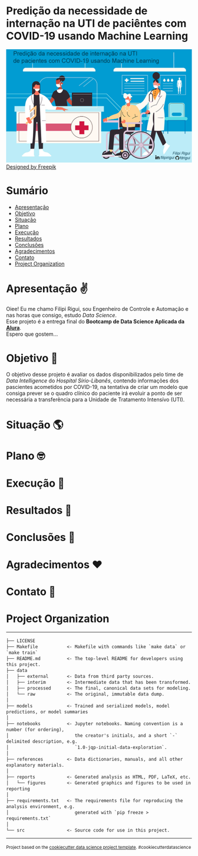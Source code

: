 Predição da necessidade de internação na UTI de paciêntes com COVID-19 usando Machine Learning
==============================

![Cover](https://raw.githubusercontent.com/fdrigui/covid19_icu_admission_prediction/main/img/cover_img_mini.png)
<a href="http://www.freepik.com">Designed by Freepik</a>

# Sumário
<!--ts-->
   * [Apresentação](#apre)
   * [Objetivo](#res)
   * [Situação](#sit)
   * [Plano](#plan)
   * [Execução](#exec)
   * [Resultados](#result)
   * [Conclusões](#concl)
   * [Agradecimentos](#agrad)
   * [Contato](#contato)
   * [Project Organization](#porg)
<!--te-->

<a name="apre"></a>
# Apresentação ✌️
Oiee! Eu me chamo Filipi Rigui, sou Engenheiro de Controle e Automação e nas horas que consigo, estudo *Data Science*.<br> Esse projeto é a entrega final do **Bootcamp de Data Science Aplicada da [Alura](https://www.alura.com.br/)**.<br>
Espero que gostem...<br>

<a name="res"></a>
# Objetivo 📝
O objetivo desse projeto é avaliar os dados disponibilizados pelo time de *Data Intelligence* do *Hospital Sírio-Libanês*, contendo informações dos pascientes acometidos por COVID-19, na tentativa de criar um modelo que consiga prever se o quadro clínico do paciente irá evoluir a ponto de ser necessária a transferência para a Unidade de Tratamento Intensívo (UTI).

<a name="sit"></a>
# Situação 🌎

<a name="plan"></a>
# Plano 🤓

<a name="exec"></a>
# Execução 👊

<a name="result"></a>
# Resultados 🎯

<a name="result"></a>
# Conclusões 🚩

<a name="agrad"></a>
# Agradecimentos ♥️

<a name="contato"></a>
# Contato 🍕

<a name="porg"></a>
# Project Organization
------------

    ├── LICENSE
    ├── Makefile           <- Makefile with commands like `make data` or `make train`
    ├── README.md          <- The top-level README for developers using this project.
    ├── data
    │   ├── external       <- Data from third party sources.
    │   ├── interim        <- Intermediate data that has been transformed.
    │   ├── processed      <- The final, canonical data sets for modeling.
    │   └── raw            <- The original, immutable data dump.
    │
    ├── models             <- Trained and serialized models, model predictions, or model summaries
    │
    ├── notebooks          <- Jupyter notebooks. Naming convention is a number (for ordering),
    │                         the creator's initials, and a short `-` delimited description, e.g.
    │                         `1.0-jqp-initial-data-exploration`.
    │
    ├── references         <- Data dictionaries, manuals, and all other explanatory materials.
    │
    ├── reports            <- Generated analysis as HTML, PDF, LaTeX, etc.
    │   └── figures        <- Generated graphics and figures to be used in reporting
    │
    ├── requirements.txt   <- The requirements file for reproducing the analysis environment, e.g.
    │                         generated with `pip freeze > requirements.txt`
    │
    └── src                <- Source code for use in this project.


--------

<p><small>Project based on the <a target="_blank" href="https://drivendata.github.io/cookiecutter-data-science/">cookiecutter data science project template</a>. #cookiecutterdatascience</small></p>

